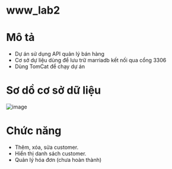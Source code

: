 # www_lab2
# Mô tả
- Dự án sử dụng API quản lý bán hàng
- Cơ sở dự liệu dùng để lưu trữ marriadb kết nối qua cổng 3306
- Dùng TomCat để chạy dự án
# Sơ dồ cơ sở dữ liệu 

![image](https://github.com/phonggg78/www_lab2/assets/98084407/34e2ade5-ddba-419e-a3bc-3a74cccc499c)



# Chức năng
- Thêm, xóa, sửa customer.
- Hiển thị danh sách customer.
- Quản lý hóa đơn (chưa hoàn thành)
